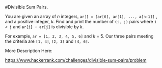 #Divisible Sum Pairs.

You are given an array of *n* integers, `ar[] = [ar[0], ar[1], ..., a[n-1]]` , 
and a positive integer, *k*. Find and print the number of `(i, j)` pairs where 
`i < j` and `ar[i] + ar[j]` is divisible by *k*.

For example, `ar = [1, 2, 3, 4, 5, 6]` and *k* = 5. 
Our three pairs meeting the criteria are `[1, 4]`, `[2, 3]` and `[4, 6]`.

More Description Here:

https://www.hackerrank.com/challenges/divisible-sum-pairs/problem
